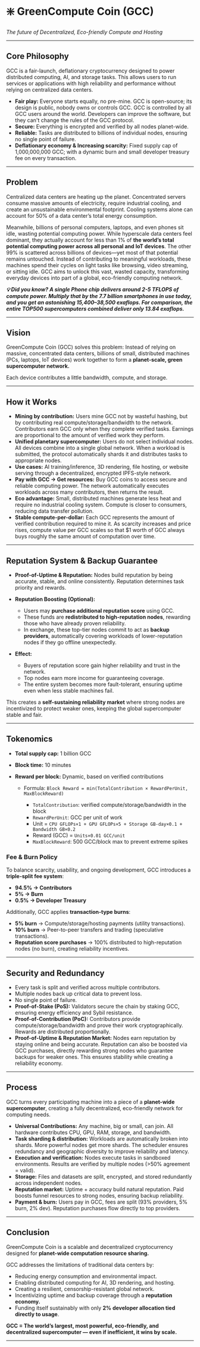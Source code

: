 # ❇️ GreenCompute Coin (GCC)

*The future of Decentralized, Eco-friendly Compute and Hosting*

---

## Core Philosophy

GCC is a fair-launch, deflationary cryptocurrency designed to power distributed computing, AI, and storage tasks. This allows users to run services or applications with high reliability and performance without relying on centralized data centers.

* **Fair play:** Everyone starts equally, no pre-mine. GCC is open-source; its design is public, nobody owns or controls GCC. GCC is controlled by all GCC users around the world. Developers can improve the software, but they can't change the rules of the GCC protocol.
* **Secure:** Everything is encrypted and verified by all nodes planet-wide.
* **Reliable:** Tasks are distributed to billions of individual nodes, ensuring no single point of failure.
* **Deflationary economy & Increasing scarcity:** Fixed supply cap of 1,000,000,000 GCC; with a dynamic burn and small developer treasury fee on every transaction.

---

## Problem

Centralized data centers are heating up the planet. Concentrated servers consume massive amounts of electricity, require industrial cooling, and create an unsustainable environmental footprint. Cooling systems alone can account for 50% of a data center’s total energy consumption.

Meanwhile, billions of personal computers, laptops, and even phones sit idle, wasting potential computing power. While hyperscale data centers feel dominant, they actually account for less than 1% of **the world’s total potential computing power across all personal and IoT devices**. The other 99% is scattered across billions of devices—yet most of that potential remains untouched. Instead of contributing to meaningful workloads, these machines spend their cycles on light tasks like browsing, video streaming, or sitting idle. GCC aims to unlock this vast, wasted capacity, transforming everyday devices into part of a global, eco-friendly computing network.

***💡 Did you know?
A single Phone chip delivers around 2-5 TFLOPS of compute power. Multiply that by the 7.7 billion smartphones in use today, and you get an astonishing 15,400–38,500 exaflops. For comparison, the entire TOP500 supercomputers combined deliver only 13.84 exaflops.***

---

## Vision

GreenCompute Coin (GCC) solves this problem: Instead of relying on massive, concentrated data centers, billions of small, distributed machines (PCs, laptops, IoT devices) work together to form a **planet-scale, green supercomputer network.**

Each device contributes a little bandwidth, compute, and storage.

---

## How it Works

* **Mining by contribution:** Users mine GCC not by wasteful hashing, but by contributing real compute/storage/bandwidth to the network. Contributors earn GCC only when they complete verified tasks. Earnings are proportional to the amount of verified work they perform.
* **Unified planetary supercomputer:** Users do not select individual nodes. All devices combine into a single global network. When a workload is submitted, the protocol automatically shards it and distributes tasks to appropriate nodes.
* **Use cases:** AI training/inference, 3D rendering, file hosting, or website serving through a decentralized, encrypted IPFS-style network.
* **Pay with GCC → Get resources:** Buy GCC coins to access secure and reliable computing power. The network automatically executes workloads across many contributors, then returns the result.
* **Eco advantage:** Small, distributed machines generate less heat and require no industrial cooling system. Compute is closer to consumers, reducing data transfer pollution.
* **Stable compute-per-dollar:** Each GCC represents the amount of verified contribution required to mine it. As scarcity increases and price rises, compute value per GCC scales so that \$1 worth of GCC always buys roughly the same amount of computation over time.

---

## Reputation System & Backup Guarantee

* **Proof-of-Uptime & Reputation:** Nodes build reputation by being accurate, stable, and online consistently. Reputation determines task priority and rewards.
* **Reputation Boosting (Optional):**

  * Users may **purchase additional reputation score** using GCC.
  * These funds are **redistributed to high-reputation nodes**, rewarding those who have already proven reliability.
  * In exchange, these top-tier nodes commit to act as **backup providers**, automatically covering workloads of lower-reputation nodes if they go offline unexpectedly.
* **Effect:**

  * Buyers of reputation score gain higher reliability and trust in the network.
  * Top nodes earn more income for guaranteeing coverage.
  * The entire system becomes more fault-tolerant, ensuring uptime even when less stable machines fail.

This creates a **self-sustaining reliability market** where strong nodes are incentivized to protect weaker ones, keeping the global supercomputer stable and fair.

---

## Tokenomics

* **Total supply cap:** 1 billion GCC
* **Block time:** 10 minutes
* **Reward per block:** Dynamic, based on verified contributions

  * Formula: `Block Reward = min(TotalContribution × RewardPerUnit, MaxBlockReward)`

    * `TotalContribution`: verified compute/storage/bandwidth in the block
    * `RewardPerUnit`: GCC per unit of work
    * Unit = `CPU GFLOPs×1 + GPU GFLOPs×5 + Storage GB-day×0.1 + Bandwidth GB×0.2`
    * Reward (GCC) = `Units×0.01 GCC/unit`
    * `MaxBlockReward`: 500 GCC/block max to prevent extreme spikes

### Fee & Burn Policy

To balance scarcity, usability, and ongoing development, GCC introduces a **triple-split fee system**:

* **94.5% → Contributors** 
* **5% → Burn** 
* **0.5% → Developer Treasury** 

Additionally, GCC applies **transaction-type burns**:

* **5% burn** → Compute/storage/hosting payments (utility transactions).
* **10% burn** → Peer-to-peer transfers and trading (speculative transactions).
* **Reputation score purchases** → 100% distributed to high-reputation nodes (no burn), creating reliability incentives.

---

## Security and Redundancy

* Every task is split and verified across multiple contributors.
* Multiple nodes back up critical data to prevent loss.
* No single point of failure.
* **Proof-of-Stake (PoS):** Validators secure the chain by staking GCC, ensuring energy efficiency and Sybil resistance.
* **Proof-of-Contribution (PoC):** Contributors provide compute/storage/bandwidth and prove their work cryptographically. Rewards are distributed proportionally.
* **Proof-of-Uptime & Reputation Market:** Nodes earn reputation by staying online and being accurate. Reputation can also be boosted via GCC purchases, directly rewarding strong nodes who guarantee backups for weaker ones. This ensures stability while creating a reliability economy.

---

## Process

GCC turns every participating machine into a piece of a **planet-wide supercomputer**, creating a fully decentralized, eco-friendly network for computing needs.

* **Universal Contributions:** Any machine, big or small, can join. All hardware contributes CPU, GPU, RAM, storage, and bandwidth.
* **Task sharding & distribution:** Workloads are automatically broken into shards. More powerful nodes get more shards. The scheduler ensures redundancy and geographic diversity to improve reliability and latency.
* **Execution and verification:** Nodes execute tasks in sandboxed environments. Results are verified by multiple nodes (>50% agreement = valid).
* **Storage:** Files and datasets are split, encrypted, and stored redundantly across independent nodes.
* **Reputation market:** Uptime + accuracy build natural reputation. Paid boosts funnel resources to strong nodes, ensuring backup reliability.
* **Payment & burn:** Users pay in GCC, fees are split (93% providers, 5% burn, 2% dev). Reputation purchases flow directly to top providers.

---

## Conclusion

GreenCompute Coin is a scalable and decentralized cryptocurrency designed for **planet-wide computation resource sharing.**

GCC addresses the limitations of traditional data centers by:

* Reducing energy consumption and environmental impact.
* Enabling distributed computing for AI, 3D rendering, and hosting.
* Creating a resilient, censorship-resistant global network.
* Incentivizing uptime and backup coverage through a **reputation economy.**
* Funding itself sustainably with only **2% developer allocation tied directly to usage**.

**GCC = The world’s largest, most powerful, eco-friendly, and decentralized supercomputer — even if inefficient, it wins by scale.**

---
